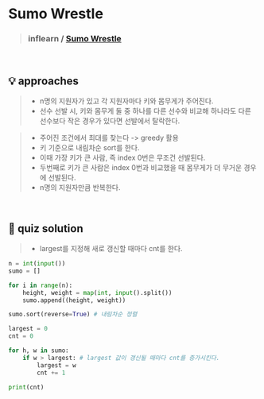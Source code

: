 # Sumo Wrestle

> ### inflearn / <a href = https://www.inflearn.com/course/%ED%8C%8C%EC%9D%B4%EC%8D%AC-%EC%95%8C%EA%B3%A0%EB%A6%AC%EC%A6%98-%EB%AC%B8%EC%A0%9C%ED%92%80%EC%9D%B4-%EC%BD%94%EB%94%A9%ED%85%8C%EC%8A%A4%ED%8A%B8/dashboard> Sumo Wrestle </a>

<br>

## 💡 approaches
>  - n명의 지원자가 있고 각 지원자마다 키와 몸무게가 주어진다. 
>  - 선수 선발 시, 키와 몸무게 둘 중 하나를 다른 선수와 비교해 하나라도 다른 선수보다 작은 경우가 있다면 선발에서 탈락한다. 

>  - 주어진 조건에서 최대를 찾는다 -> greedy 활용
>  - 키 기준으로 내림차순 sort를 한다. 
>  - 이때 가장 키가 큰 사람, 즉 index 0번은 무조건 선발된다.
>  - 두번째로 키가 큰 사람은 index 0번과 비교했을 때 몸무게가 더 무거운 경우에 선발된다. 
>  - n명의 지원자만큼 반복한다. 

<br>

## 🔑 quiz solution

>  - largest를 지정해 새로 갱신할 때마다 cnt를 한다. 

```py
n = int(input())
sumo = []

for i in range(n):
    height, weight = map(int, input().split())
    sumo.append((height, weight))

sumo.sort(reverse=True) # 내림차순 정렬

largest = 0
cnt = 0

for h, w in sumo:
    if w > largest: # largest 값이 갱신될 때마다 cnt를 증가시킨다.  
        largest = w
        cnt += 1

print(cnt)
```